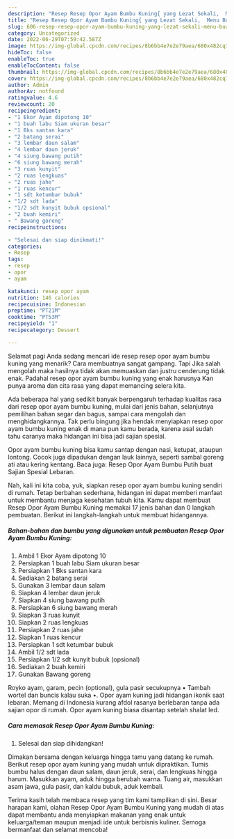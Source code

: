 ```yaml
---
description: "Resep Resep Opor Ayam Bumbu Kuning{ yang Lezat Sekali,  Menu Buat lebaran"
title: "Resep Resep Opor Ayam Bumbu Kuning{ yang Lezat Sekali,  Menu Buat lebaran"
slug: 606-resep-resep-opor-ayam-bumbu-kuning-yang-lezat-sekali-menu-buat-lebaran
category: Uncategorized
date: 2022-06-29T07:59:42.587Z
image: https://img-global.cpcdn.com/recipes/8b6bb4e7e2e79aea/680x482cq70/resep-opor-ayam-bumbu-kuning-foto-resep-utama.jpg
hideToc: false
enableToc: true
enableTocContent: false
thumbnail: https://img-global.cpcdn.com/recipes/8b6bb4e7e2e79aea/680x482cq70/resep-opor-ayam-bumbu-kuning-foto-resep-utama.jpg
cover: https://img-global.cpcdn.com/recipes/8b6bb4e7e2e79aea/680x482cq70/resep-opor-ayam-bumbu-kuning-foto-resep-utama.jpg
author: Admin
authorAv: notfound
ratingvalue: 4.6
reviewcount: 20
recipeingredient:
- "1 Ekor Ayam dipotong 10"
- "1 buah labu Siam ukuran besar"
- "1 Bks santan kara"
- "2 batang serai"
- "3 lembar daun salam"
- "4 lembar daun jeruk"
- "4 siung bawang putih"
- "6 siung bawang merah"
- "3 ruas kunyit"
- "2 ruas lengkuas"
- "2 ruas jahe"
- "1 ruas kencur"
- "1 sdt ketumbar bubuk"
- "1/2 sdt lada"
- "1/2 sdt kunyit bubuk opsional"
- "2 buah kemiri"
- " Bawang goreng"
recipeinstructions:

- "Selesai dan siap dinikmati!"
categories:
- Resep
tags:
- resep
- opor
- ayam

katakunci: resep opor ayam 
nutrition: 146 calories
recipecuisine: Indonesian
preptime: "PT21M"
cooktime: "PT53M"
recipeyield: "1"
recipecategory: Dessert

---
```



Selamat pagi Anda sedang mencari ide resep resep opor ayam bumbu kuning yang menarik? Cara membuatnya sangat gampang. Tapi Jika salah mengolah maka hasilnya tidak akan memuaskan dan justru cenderung tidak enak. Padahal resep opor ayam bumbu kuning yang enak harusnya Kan punya aroma dan cita rasa yang dapat memancing selera kita.


Ada beberapa hal yang sedikit banyak berpengaruh terhadap kualitas rasa dari resep opor ayam bumbu kuning, mulai dari jenis bahan, selanjutnya pemilihan bahan segar dan bagus, sampai cara mengolah dan menghidangkannya. Tak perlu bingung jika hendak menyiapkan resep opor ayam bumbu kuning enak di mana pun kamu berada, karena asal sudah tahu caranya maka hidangan ini bisa jadi sajian spesial.

Opor ayam bumbu kuning bisa kamu santap dengan nasi, ketupat, ataupun lontong. Cocok juga dipadukan dengan lauk lainnya, seperti sambal goreng ati atau kering kentang. Baca juga: Resep Opor Ayam Bumbu Putih buat Sajian Spesial Lebaran.


Nah, kali ini kita coba, yuk, siapkan resep opor ayam bumbu kuning sendiri di rumah. Tetap berbahan sederhana, hidangan ini dapat memberi manfaat untuk membantu menjaga kesehatan tubuh kita. Kamu dapat membuat Resep Opor Ayam Bumbu Kuning memakai 17 jenis bahan dan 0 langkah pembuatan. Berikut ini langkah-langkah untuk membuat hidangannya.

<!--inarticleads1-->

##### Bahan-bahan dan bumbu yang digunakan untuk pembuatan Resep Opor Ayam Bumbu Kuning:

1. Ambil 1 Ekor Ayam dipotong 10
1. Persiapkan 1 buah labu Siam ukuran besar
1. Persiapkan 1 Bks santan kara
1. Sediakan 2 batang serai
1. Gunakan 3 lembar daun salam
1. Siapkan 4 lembar daun jeruk
1. Siapkan 4 siung bawang putih
1. Persiapkan 6 siung bawang merah
1. Siapkan 3 ruas kunyit
1. Siapkan 2 ruas lengkuas
1. Persiapkan 2 ruas jahe
1. Siapkan 1 ruas kencur
1. Persiapkan 1 sdt ketumbar bubuk
1. Ambil 1/2 sdt lada
1. Persiapkan 1/2 sdt kunyit bubuk (opsional)
1. Sediakan 2 buah kemiri
1. Gunakan  Bawang goreng


Royko ayam, garam, pecin (optional), gula pasir secukupnya • Tambah wortel dan buncis kalau suka •. Opor ayam kuning jadi hidangan ikonik saat lebaran. Memang di Indonesia kurang afdol rasanya berlebaran tanpa ada sajian opor di rumah. Opor ayam kuning biasa disantap setelah shalat Ied. 

<!--inarticleads2-->

##### Cara memasak Resep Opor Ayam Bumbu Kuning:


1. Selesai dan siap dihidangkan!

Dimakan bersama dengan keluarga hingga tamu yang datang ke rumah. Berikut resep opor ayam kuning yang mudah untuk dipraktikan. Tumis bumbu halus dengan daun salam, daun jeruk, serai, dan lengkuas hingga harum. Masukkan ayam, aduk hingga berubah warna. Tuang air, masukkan asam jawa, gula pasir, dan kaldu bubuk, aduk kembali. 

Terima kasih telah membaca resep yang tim kami tampilkan di sini. Besar harapan kami, olahan Resep Opor Ayam Bumbu Kuning yang mudah di atas dapat membantu anda menyiapkan makanan yang enak untuk keluarga/teman maupun menjadi ide untuk berbisnis kuliner. Semoga bermanfaat dan selamat mencoba!
